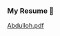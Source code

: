 ### My Resume 📝

[Abdulloh.pdf](https://github.com/AbdullohBahromjonov/Resume/blob/main/Abdulloh.pdf)
